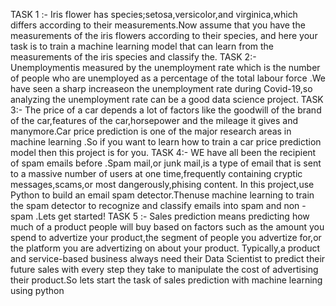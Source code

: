 TASK 1 :- Iris flower has species;setosa,versicolor,and virginica,which differs according to their measurements.Now assume that you have the measurements of the iris flowers according to their species, and here your task is to train  a machine learning model that can learn from the measurements of the iris species and classify the.
TASK 2:- Unemploymentis measured by the unemployment rate which is the number of people who are unemployed as a percentage of the total labour force .We have seen a sharp increaseon the unemployment rate during Covid-19,so analyzing the unemployment rate can be a good data science project.
TASK 3:- The price of a car depends a lot of factors like the goodwill of the brand of the car,features of the car,horsepower and the mileage it gives and manymore.Car price prediction is one of the major research areas in machine learning .So if you want to learn how to train a car price prediction model then this project is for you.
TASK 4:- WE have all been the recipient of spam emails before .Spam mail,or junk mail,is a type of email that is sent to a massive number of users at one time,frequently containing cryptic messages,scams,or most dangerously,phising content. In this project,use Python to build an email spam detector.Thenuse machine learning to train the spam detector to recognize and classify emails into spam and non - spam .Lets get started!
TASK 5 :- Sales prediction means predicting how much of a product people will buy based on factors such as the amount you spend to advertize your product,the segment of people you advertize for,or the platform you are advertizing on about your product. Typically,a product and service-based business always need their Data Scientist to predict their future sales with every step they take to manipulate the cost of advertising their product.So lets start the task of sales prediction with machine learning using python
